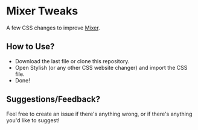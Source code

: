 # Mixer Tweaks
A few CSS changes to improve [Mixer](https://mixer.com/).

## How to Use?
- Download the last file or clone this repository.
- Open Stylish (or any other CSS website changer) and import the CSS file.
- Done!

## Suggestions/Feedback?
Feel free to create an issue if there's anything wrong, or if there's anything you'd like to suggest!
